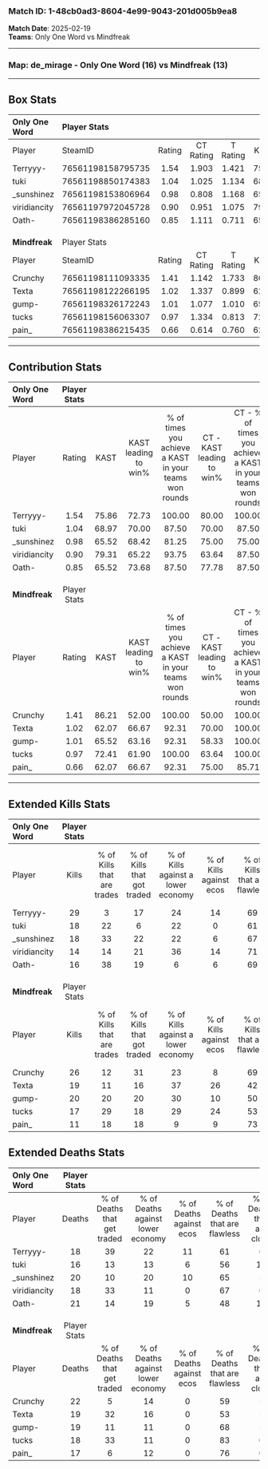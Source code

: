 ### Match ID: 1-48cb0ad3-8604-4e99-9043-201d005b9ea8  
**Match Date**: 2025-02-19  
**Teams**: Only One Word vs Mindfreak  

---  

### **Map**: de_mirage - Only One Word (16) vs Mindfreak (13)  
---  

## Box Stats  

| **Only One Word** | Player Stats      |        |           |          |       |       |       |         |        |      |     |
| :- | :- | :-: | :-: | :-: | :-: | :-: | :-: | :-: | :-: | :-: | :-: |
| Player            | SteamID           | Rating | CT Rating | T Rating | KAST  |  ADR  | Kills | Assists | Deaths | K/D  | HS% |
| Terryyy-          | 76561198158795735 |  1.54  |   1.903   |  1.421   | 75.86 | 113.2 |  29   |    9    |   18   | 1.61 | 55  |
| tuki              | 76561198850174383 |  1.04  |   1.025   |  1.134   | 68.97 | 67.8  |  18   |    6    |   16   | 1.13 | 72  |
| _sunshinez        | 76561198153806964 |  0.98  |   0.808   |  1.168   | 65.52 | 78.0  |  18   |    5    |   20   | 0.90 | 44  |
| viridiancity      | 76561197972045728 |  0.90  |   0.951   |  1.075   | 79.31 | 51.0  |  14   |    4    |   18   | 0.78 | 14  |
| Oath-             | 76561198386285160 |  0.85  |   1.111   |  0.711   | 65.52 | 59.1  |  16   |    8    |   21   | 0.76 | 50  |
|                   |                   |        |           |          |       |       |       |         |        |      |     |
|                   |                   |        |           |          |       |       |       |         |        |      |     |
|                   |                   |        |           |          |       |       |       |         |        |      |     |
| **Mindfreak**     | Player Stats      |        |           |          |       |       |       |         |        |      |     |
| Player            | SteamID           | Rating | CT Rating | T Rating | KAST  |  ADR  | Kills | Assists | Deaths | K/D  | HS% |
| Crunchy           | 76561198111093335 |  1.41  |   1.142   |  1.733   | 86.21 | 100.8 |  26   |    7    |   22   | 1.18 | 57  |
| Texta             | 76561198122266195 |  1.02  |   1.337   |  0.899   | 62.07 | 81.0  |  19   |    7    |   19   | 1.00 | 78  |
| gump-             | 76561198326172243 |  1.01  |   1.077   |  1.010   | 65.52 | 67.6  |  20   |    1    |   19   | 1.05 | 55  |
| tucks             | 76561198156063307 |  0.97  |   1.334   |  0.813   | 72.41 | 57.0  |  17   |    7    |   18   | 0.94 | 58  |
| pain_             | 76561198386215435 |  0.66  |   0.614   |  0.760   | 62.07 | 39.2  |  11   |    2    |   17   | 0.65 | 45  |
---  

## Contribution Stats  

| **Only One Word** | Player Stats |       |                      |                                                        |                           |                                                             |                          |                                                            |
| :- | :-: | :-: | :-: | :-: | :-: | :-: | :-: | :-: |
| Player            |    Rating    | KAST  | KAST leading to win% | % of times you achieve a KAST in your teams won rounds | CT - KAST leading to win% | CT - % of times you achieve a KAST in your teams won rounds | T - KAST leading to win% | T - % of times you achieve a KAST in your teams won rounds |
| Terryyy-          |     1.54     | 75.86 |        72.73         |                         100.00                         |           80.00           |                           100.00                            |          66.67           |                           100.00                           |
| tuki              |     1.04     | 68.97 |        70.00         |                         87.50                          |           70.00           |                            87.50                            |          70.00           |                           87.50                            |
| _sunshinez        |     0.98     | 65.52 |        68.42         |                         81.25                          |           75.00           |                            75.00                            |          63.64           |                           87.50                            |
| viridiancity      |     0.90     | 79.31 |        65.22         |                         93.75                          |           63.64           |                            87.50                            |          66.67           |                           100.00                           |
| Oath-             |     0.85     | 65.52 |        73.68         |                         87.50                          |           77.78           |                            87.50                            |          70.00           |                           87.50                            |
|                   |              |       |                      |                                                        |                           |                                                             |                          |                                                            |
|                   |              |       |                      |                                                        |                           |                                                             |                          |                                                            |
|                   |              |       |                      |                                                        |                           |                                                             |                          |                                                            |
| **Mindfreak**     | Player Stats |       |                      |                                                        |                           |                                                             |                          |                                                            |
| Player            |    Rating    | KAST  | KAST leading to win% | % of times you achieve a KAST in your teams won rounds | CT - KAST leading to win% | CT - % of times you achieve a KAST in your teams won rounds | T - KAST leading to win% | T - % of times you achieve a KAST in your teams won rounds |
| Crunchy           |     1.41     | 86.21 |        52.00         |                         100.00                         |           50.00           |                           100.00                            |          54.55           |                           100.00                           |
| Texta             |     1.02     | 62.07 |        66.67         |                         92.31                          |           70.00           |                           100.00                            |          62.50           |                           83.33                            |
| gump-             |     1.01     | 65.52 |        63.16         |                         92.31                          |           58.33           |                           100.00                            |          71.43           |                           83.33                            |
| tucks             |     0.97     | 72.41 |        61.90         |                         100.00                         |           63.64           |                           100.00                            |          60.00           |                           100.00                           |
| pain_             |     0.66     | 62.07 |        66.67         |                         92.31                          |           75.00           |                            85.71                            |          60.00           |                           100.00                           |
---  

## Extended Kills Stats  

| **Only One Word** | Player Stats |                            |                            |                                    |                         |                              |                                 |                                       |                    |           |
| :- | :-: | :-: | :-: | :-: | :-: | :-: | :-: | :-: | :-: | :-: |
| Player            |    Kills     | % of Kills that are trades | % of Kills that got traded | % of Kills against a lower economy | % of Kills against ecos | % of Kills that are flawless | % of Kills that are close duels | % of Kills that are assisted by flash | Pistol Round Kills | AWP Kills |
| Terryyy-          |      29      |             3              |             17             |                 24                 |           14            |              69              |                7                |                   0                   |         4          |     0     |
| tuki              |      18      |             22             |             6              |                 22                 |            0            |              61              |                0                |                   0                   |         0          |     0     |
| _sunshinez        |      18      |             33             |             22             |                 22                 |            6            |              67              |                0                |                  11                   |         1          |     2     |
| viridiancity      |      14      |             14             |             21             |                 36                 |           14            |              71              |                0                |                   0                   |         1          |     4     |
| Oath-             |      16      |             38             |             19             |                 6                  |            6            |              69              |                6                |                  13                   |         2          |     0     |
|                   |              |                            |                            |                                    |                         |                              |                                 |                                       |                    |           |
|                   |              |                            |                            |                                    |                         |                              |                                 |                                       |                    |           |
|                   |              |                            |                            |                                    |                         |                              |                                 |                                       |                    |           |
| **Mindfreak**     | Player Stats |                            |                            |                                    |                         |                              |                                 |                                       |                    |           |
| Player            |    Kills     | % of Kills that are trades | % of Kills that got traded | % of Kills against a lower economy | % of Kills against ecos | % of Kills that are flawless | % of Kills that are close duels | % of Kills that are assisted by flash | Pistol Round Kills | AWP Kills |
| Crunchy           |      26      |             12             |             31             |                 23                 |            8            |              69              |                8                |                   0                   |         2          |     0     |
| Texta             |      19      |             11             |             16             |                 37                 |           26            |              42              |               16                |                   0                   |         1          |     0     |
| gump-             |      20      |             20             |             20             |                 30                 |           10            |              50              |               10                |                   5                   |         1          |     0     |
| tucks             |      17      |             29             |             18             |                 29                 |           24            |              53              |                0                |                   6                   |         0          |     0     |
| pain_             |      11      |             18             |             18             |                 9                  |            9            |              73              |                0                |                   0                   |         0          |     7     |
## Extended Deaths Stats  

| **Only One Word** | Player Stats |                             |                                   |                          |                               |                            |                           |               |
| :- | :-: | :-: | :-: | :-: | :-: | :-: | :-: | :-: |
| Player            |    Deaths    | % of Deaths that get traded | % of Deaths against lower economy | % of Deaths against ecos | % of Deaths that are flawless | % of Deaths that are close | % of Deaths while blinded | Deaths to AWP |
| Terryyy-          |      18      |             39              |                22                 |            11            |              61               |             6              |             0             |       2       |
| tuki              |      16      |             13              |                13                 |            6             |              56               |             13             |             6             |       1       |
| _sunshinez        |      20      |             10              |                20                 |            10            |              65               |             5              |             0             |       2       |
| viridiancity      |      18      |             33              |                11                 |            0             |              67               |             6              |             0             |       1       |
| Oath-             |      21      |             14              |                19                 |            5             |              48               |             10             |             5             |       1       |
|                   |              |                             |                                   |                          |                               |                            |                           |               |
|                   |              |                             |                                   |                          |                               |                            |                           |               |
|                   |              |                             |                                   |                          |                               |                            |                           |               |
| **Mindfreak**     | Player Stats |                             |                                   |                          |                               |                            |                           |               |
| Player            |    Deaths    | % of Deaths that get traded | % of Deaths against lower economy | % of Deaths against ecos | % of Deaths that are flawless | % of Deaths that are close | % of Deaths while blinded | Deaths to AWP |
| Crunchy           |      22      |              5              |                14                 |            0             |              59               |             5              |             9             |       0       |
| Texta             |      19      |             32              |                16                 |            0             |              53               |             5              |             0             |       2       |
| gump-             |      19      |             11              |                11                 |            0             |              68               |             5              |             0             |       2       |
| tucks             |      18      |             33              |                11                 |            0             |              83               |             0              |             6             |       1       |
| pain_             |      17      |              6              |                12                 |            0             |              76               |             0              |             6             |       1       |
